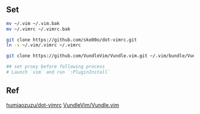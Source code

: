 ## Set

```sh
mv ~/.vim ~/.vim.bak
mv ~/.vimrc ~/.vimrc.bak

git clone https://github.com/sko00o/dot-vimrc.git
ln -s ~/.vim/.vimrc ~/.vimrc

git clone https://github.com/VundleVim/Vundle.vim.git ~/.vim/bundle/Vundle.vim

## set proxy before following process
# Launch `vim` and run `:PluginInstall`

```

## Ref
[humiaozuzu/dot-vimrc](http://github.com/humiaozuzu/dot-vimrc)
[VundleVim/Vundle.vim](https://github.com/VundleVim/Vundle.vim)

